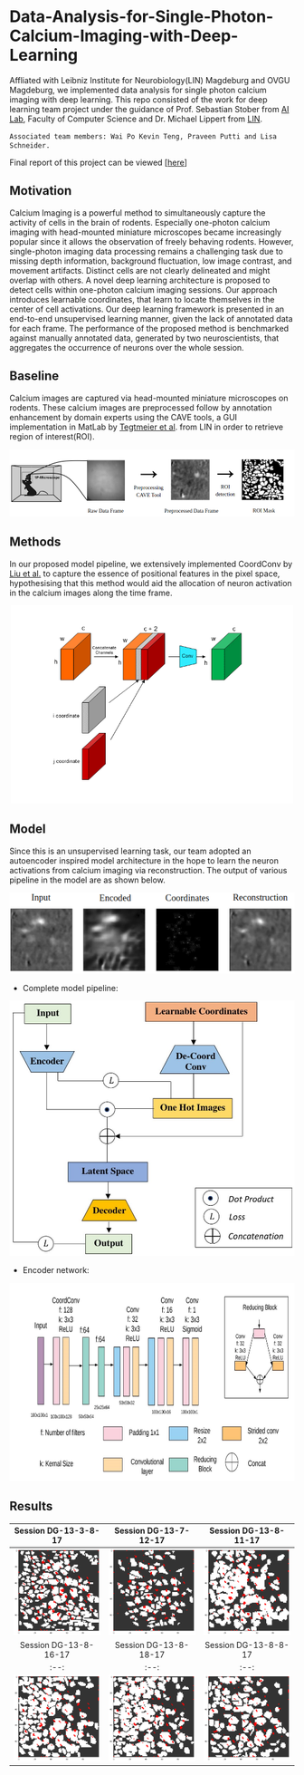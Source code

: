 # Data-Analysis-for-Single-Photon-Calcium-Imaging-with-Deep-Learning
Affliated with Leibniz Institute for Neurobiology(LIN) Magdeburg and OVGU Magdeburg, we implemented data analysis for single photon calcium imaging with deep learning. This repo consisted of the work for deep learning team project under the guidance of Prof. Sebastian Stober from [AI Lab](https://ai.ovgu.de/), Faculty of Computer Science and Dr. Michael Lippert from [LIN](https://www.neuroscience-magdeburg.de/research/professor-jazz/michael-lippert/). 
```
Associated team members: Wai Po Kevin Teng, Praveen Putti and Lisa Schneider. 
```
Final report of this project can be viewed [[here](DeepCalciumImagingAnalysis_report.pdf)]

## Motivation
Calcium Imaging is a powerful method to simultaneously capture the activity of cells in the brain of rodents. Especially one-photon calcium imaging with head-mounted miniature
microscopes became increasingly popular since it allows the observation of freely behaving rodents. However, single-photon imaging data processing remains a challenging task due to missing depth information, background fluctuation, low image contrast, and movement artifacts. Distinct cells are not clearly delineated and might overlap with others. A novel deep learning architecture is proposed to detect cells within one-photon calcium imaging sessions. Our approach introduces learnable coordinates, that learn to locate themselves in the center of cell activations. Our deep learning framework is presented in an end-to-end unsupervised learning manner, given the lack of annotated data for each frame. The performance of the proposed method is benchmarked against manually annotated data, generated by two neuroscientists, that aggregates the occurrence of neurons over the whole session.

## Baseline 
Calcium images are captured via head-mounted miniature microscopes on rodents. These calcium images are preprocessed follow by annotation enhancement by domain experts using the CAVE tools, a GUI implementation in MatLab by [Tegtmeier et al](https://doi.org/10.3389/fnins.2018.00958). from LIN in order to retrieve region of interest(ROI). 
<p align="center">
<img src="Fig/data_pipeline.png">
</p>

## Methods 
In our proposed model pipeline, we extensively implemented CoordConv by [Liu et al.](https://arxiv.org/abs/1807.03247) to capture the essence of positional features in the pixel space, hypothesising that this method would aid the allocation of neuron activation in the calcium images along the time frame. 
<p align="center">
<img src="Fig/CoordConvLayer.png", width=500, height=350>
</p>

## Model 
Since this is an unsupervised learning task, our team adopted an autoencoder inspired model architecture in the hope to learn the neuron activations from calcium imaging via reconstruction. The output of various pipeline in the model are as shown below. 

<p align="center">
<img src="Fig/row1_title.png">
</p>

- Complete model pipeline: 

<p align="center">
  <img src="Fig/Full_Model_Image.jpg", width=550, height=450>
</p>

- Encoder network: 

<p align="center">
<img src="Fig/final_enc_network.jpeg", width=650, height=350>
</p>

## Results 
|Session DG-13-3-8-17|Session DG-13-7-12-17|Session DG-13-8-11-17|
|:--:|:--:|:--:|
|![](Fig/13-3-8-17.png)|![](Fig/13-7-12-17.png)|![](Fig/13-8-11-17.png)|
|Session DG-13-8-16-17|Session DG-13-8-18-17|Session DG-13-8-8-17|
|:--:|:--:|:--:|
|![](Fig/13-8-16-17.png)|![](Fig/13-8-18-17.png)|![](Fig/13-8-8-17.png)|
